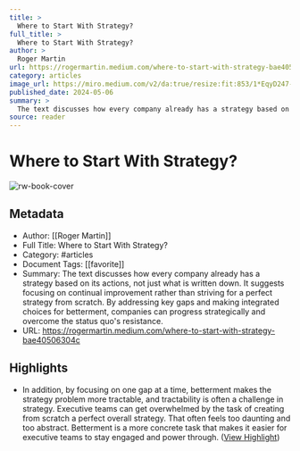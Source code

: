 ```yaml
---
title: >
  Where to Start With Strategy?
full_title: >
  Where to Start With Strategy?
author: >
  Roger Martin
url: https://rogermartin.medium.com/where-to-start-with-strategy-bae40506304c
category: articles
image_url: https://miro.medium.com/v2/da:true/resize:fit:853/1*EqyD247-HC5ytmymUPOBHQ.gif
published_date: 2024-05-06
summary: >
  The text discusses how every company already has a strategy based on its actions, not just what is written down. It suggests focusing on continual improvement rather than striving for a perfect strategy from scratch. By addressing key gaps and making integrated choices for betterment, companies can progress strategically and overcome the status quo's resistance.
source: reader
---
```

# Where to Start With Strategy?

![rw-book-cover](https://miro.medium.com/v2/da:true/resize:fit:853/1*EqyD247-HC5ytmymUPOBHQ.gif)

## Metadata
- Author: [[Roger Martin]]
- Full Title: Where to Start With Strategy?
- Category: #articles
- Document Tags: [[favorite]] 
- Summary: The text discusses how every company already has a strategy based on its actions, not just what is written down. It suggests focusing on continual improvement rather than striving for a perfect strategy from scratch. By addressing key gaps and making integrated choices for betterment, companies can progress strategically and overcome the status quo's resistance.
- URL: https://rogermartin.medium.com/where-to-start-with-strategy-bae40506304c

## Highlights
- In addition, by focusing on one gap at a time, betterment makes the strategy problem more tractable, and tractability is often a challenge in strategy. Executive teams can get overwhelmed by the task of creating from scratch a perfect overall strategy. That often feels too daunting and too abstract. Betterment is a more concrete task that makes it easier for executive teams to stay engaged and power through. ([View Highlight](https://read.readwise.io/read/01j53ahe4pfkbjpwt9x25ts9t8))


